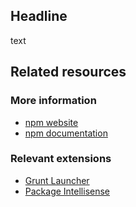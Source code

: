 <properties
	pageTitle="Syntax highlighting"
	description="How to add syntax highlighting."
	slug="syntax-highlighting"
	keywords="color, classifier, colorizer, syntax"
/>

## Headline
text

<aside role="complementary">

## Related resources

<section>

### More information

- [npm website](https://www.npmjs.com/)
- [npm documentation](https://docs.npmjs.com/)
</section>

<section>

### Relevant extensions

- [Grunt Launcher](https://visualstudiogallery.msdn.microsoft.com/dcbc5325-79ef-4b72-960e-0a51ee33a0ff)
- [Package Intellisense](https://visualstudiogallery.msdn.microsoft.com/65748cdb-4087-497e-a394-2e3449c8e61e)
</section>

</aside>